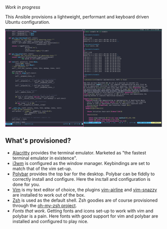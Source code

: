_Work in progress_

This Ansible provisions a lightweight, performant and keyboard driven Ubuntu configuration.

![example desktop](https://raw.githubusercontent.com/jwalton3141/dotfiles/main/example-1.png)

## What's provisioned?

* [Alacritty](https://github.com/alacritty/alacritty) provides the terminal emulator. Marketed as "the fastest terminal emulator in existence".
* [i3wm](https://i3wm.org/) is configured as the window manager. Keybindings are set to match that of the vim set-up.
* [Polybar](https://github.com/polybar/polybar) provides the top bar for the desktop. Polybar can be fiddly to correctly install and configure. Here the ins:tall and configuration is done for you.
* [Vim](https://www.vim.org/about.php) is my text editor of choice, the plugins [vim-airline](https://github.com/vim-airline/vim-airline) and [vim-snazzy](https://github.com/connorholyday/vim-snazzy) are installed to work out of the box.
* [Zsh](https://wiki.archlinux.org/index.php/zsh) is used as the default shell. Zsh goodies are of course provisioned through the [oh-my-zsh project](https://github.com/ohmyzsh/ohmyzsh).
* *Fonts that work*. Getting fonts and icons set-up to work with vim and polybar is a pain. Here fonts with good support for vim and polybar are installed and configured to play nice.